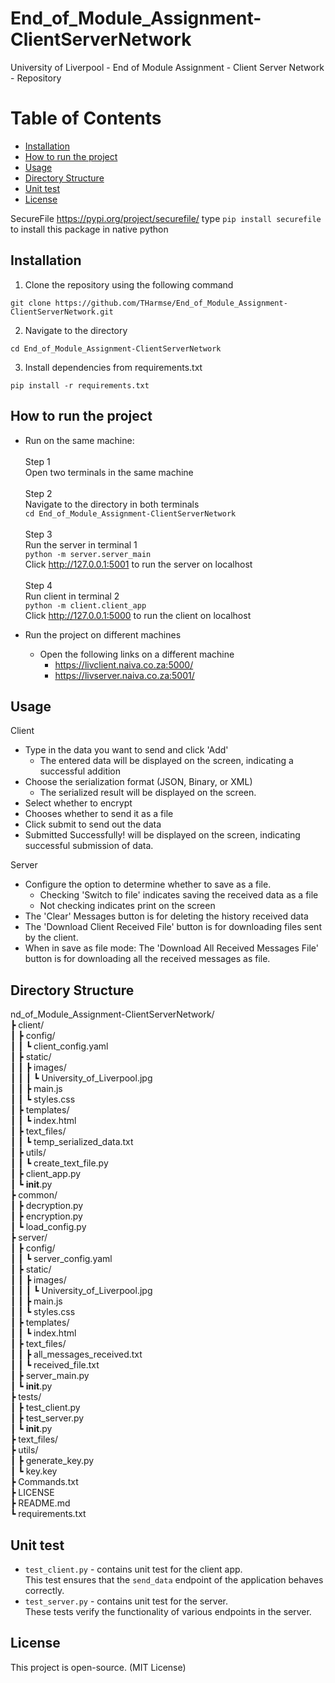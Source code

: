 # End_of_Module_Assignment-ClientServerNetwork
University of Liverpool - End of Module Assignment - Client Server Network - Repository

# Table of Contents
- [Installation](#installation)
- [How to run the project](#how-to-run-the-project)
- [Usage](#usage)
- [Directory Structure](#directory-structure)
- [Unit test](#unit-test)
- [License](#license)

SecureFile
https://pypi.org/project/securefile/
type `pip install securefile` to install this package in native python  
## Installation

1. Clone the repository using the following command  
```
git clone https://github.com/THarmse/End_of_Module_Assignment-ClientServerNetwork.git
```     
2. Navigate to the directory
```
cd End_of_Module_Assignment-ClientServerNetwork  
```  
3. Install dependencies from requirements.txt
```
pip install -r requirements.txt
```   
## How to run the project  
* Run on the same machine:  
  <br>
  Step 1  
  Open two terminals in the same machine  
  <br>
  Step 2  
  Navigate to the directory in both terminals  
  `cd End_of_Module_Assignment-ClientServerNetwork `  
  <br>
  Step 3  
  Run the server in terminal 1  
  `python -m server.server_main`  
  Click http://127.0.0.1:5001 to run the server on localhost  
  <br>
  Step 4  
  Run client in terminal 2  
  `python -m client.client_app`  
  Click http://127.0.0.1:5000 to run the client on localhost
  
* Run the project on different machines
  * Open the following links on a different machine  
    * https://livclient.naiva.co.za:5000/  
    * https://livserver.naiva.co.za:5001/

## Usage

Client
* Type in the data you want to send and click 'Add'
    - The entered data will be displayed on the screen, indicating a successful addition
* Choose the serialization format (JSON, Binary, or XML)
    - The serialized result will be displayed on the screen.
* Select whether to encrypt
* Chooses whether to send it as a file
* Click submit to send out the data  
* Submitted Successfully! will be displayed on the screen, indicating successful submission of data.  

Server  
* Configure the option to determine whether to save as a file.
  * Checking 'Switch to file' indicates saving the received data as a file
  * Not checking indicates print on the screen
* The 'Clear' Messages button is for deleting the history received data
* The 'Download Client Received File' button is for downloading files sent by the client.
* When in save as file mode: The 'Download All Received Messages File' button is for downloading all the received messages as file.

## Directory Structure

nd_of_Module_Assignment-ClientServerNetwork/  
┣ client/  
┃ ┣ config/  
┃ ┃ ┗ client_config.yaml  
┃ ┣ static/  
┃ ┃ ┣ images/  
┃ ┃ ┃ ┗ University_of_Liverpool.jpg  
┃ ┃ ┣ main.js  
┃ ┃ ┗ styles.css  
┃ ┣ templates/  
┃ ┃ ┗ index.html  
┃ ┣ text_files/  
┃ ┃ ┗ temp_serialized_data.txt  
┃ ┣ utils/  
┃ ┃ ┗ create_text_file.py  
┃ ┣ client_app.py  
┃ ┗ __init__.py  
┣ common/  
┃ ┣ decryption.py  
┃ ┣ encryption.py  
┃ ┗ load_config.py  
┣ server/  
┃ ┣ config/  
┃ ┃ ┗ server_config.yaml  
┃ ┣ static/  
┃ ┃ ┣ images/  
┃ ┃ ┃ ┗ University_of_Liverpool.jpg  
┃ ┃ ┣ main.js  
┃ ┃ ┗ styles.css  
┃ ┣ templates/  
┃ ┃ ┗ index.html  
┃ ┣ text_files/  
┃ ┃ ┣ all_messages_received.txt  
┃ ┃ ┗ received_file.txt  
┃ ┣ server_main.py  
┃ ┗ __init__.py  
┣ tests/  
┃ ┣ test_client.py  
┃ ┣ test_server.py  
┃ ┗ __init__.py  
┣ text_files/  
┣ utils/  
┃ ┣ generate_key.py  
┃ ┗ key.key  
┣ Commands.txt  
┣ LICENSE  
┣ README.md  
┗ requirements.txt  

## Unit test
- `test_client.py` - contains unit test for the client app.  
  This test ensures that the `send_data` endpoint of the application behaves correctly.
- `test_server.py` - contains unit test for the server.  
  These tests verify the functionality of various endpoints in the server.
  
## License
This project is open-source. (MIT License)

